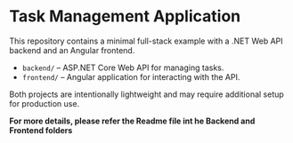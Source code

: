 # Task Management Application

This repository contains a minimal full-stack example with a .NET Web API backend and an Angular frontend.

- `backend/` – ASP.NET Core Web API for managing tasks.
- `frontend/` – Angular application for interacting with the API.

Both projects are intentionally lightweight and may require additional setup for production use.

**For more details, please refer the Readme file int he Backend and Frontend folders**